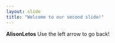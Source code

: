 ```yaml
---
layout: slide
title: "Welcome to our second slide!"
---
```

**AlisonLetos**
Use the left arrow to go back!
